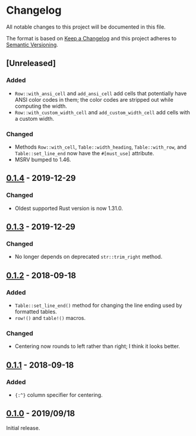 # Changelog

All notable changes to this project will be documented in this file.

The format is based on [Keep a Changelog] and this project adheres to
[Semantic Versioning].

[Keep a Changelog]: http://keepachangelog.com/en/1.0.0/
[Semantic Versioning]: http://semver.org/spec/v2.0.0.html

## [Unreleased]

### Added
- `Row::with_ansi_cell` and `add_ansi_cell` add cells that potentially have
  ANSI color codes in them; the color codes are stripped out while computing
  the width.
- `Row::with_custom_width_cell` and `add_custom_width_cell` add cells with a
  custom width.

### Changed
- Methods `Row::with_cell`, `Table::width_heading`,
`Table::with_row`, and `Table::set_line_end` now have the
`#[must_use]` attribute.
- MSRV bumped to 1.46.

## [0.1.4] - 2019-12-29

### Changed
- Oldest supported Rust version is now 1.31.0.

## [0.1.3] - 2019-12-29

### Changed
- No longer depends on deprecated `str::trim_right` method.

## [0.1.2] - 2018-09-18

### Added
- `Table::set_line_end()` method for changing the line ending used by
formatted tables.
- `row!()` and `table!()` macros.

### Changed
- Centering now rounds to left rather than right; I think it looks better.

## [0.1.1] - 2018-09-18

### Added
- `{:^}` column specifier for centering.

## [0.1.0] - 2019/09/18

Initial release.

[0.1.0]: https://github.com/tabular-rs/tabular-rs/releases/tag/0.1.0
[0.1.1]: https://github.com/tabular-rs/tabular-rs/releases/tag/0.1.1
[0.1.2]: https://github.com/tabular-rs/tabular-rs/releases/tag/0.1.2
[0.1.3]: https://github.com/tabular-rs/tabular-rs/releases/tag/0.1.3
[0.1.4]: https://github.com/tabular-rs/tabular-rs/releases/tag/0.1.4
